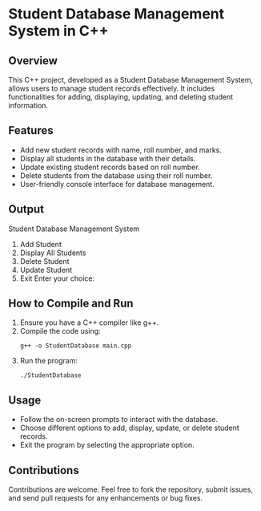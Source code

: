 # Student Database Management System in C++

## Overview
This C++ project, developed as a Student Database Management System, allows users to manage student records effectively. It includes functionalities for adding, displaying, updating, and deleting student information.

## Features
- Add new student records with name, roll number, and marks.
- Display all students in the database with their details.
- Update existing student records based on roll number.
- Delete students from the database using their roll number.
- User-friendly console interface for database management.

##  Output
Student Database Management System
1. Add Student
2. Display All Students
3. Delete Student
4. Update Student
5. Exit
Enter your choice:

## How to Compile and Run
1. Ensure you have a C++ compiler like g++.
2. Compile the code using:
   ```
   g++ -o StudentDatabase main.cpp
   ```
3. Run the program:
   ```
   ./StudentDatabase
   ```

## Usage
- Follow the on-screen prompts to interact with the database.
- Choose different options to add, display, update, or delete student records.
- Exit the program by selecting the appropriate option.

## Contributions
Contributions are welcome. Feel free to fork the repository, submit issues, and send pull requests for any enhancements or bug fixes.

